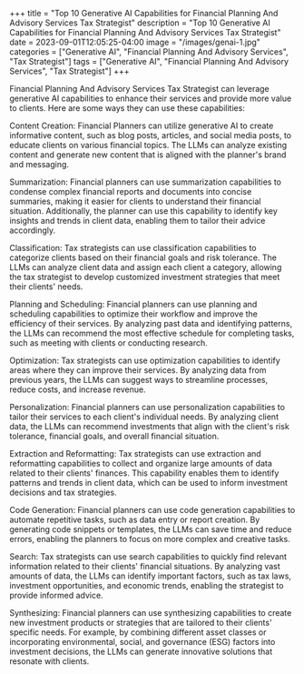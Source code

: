 +++
title = "Top 10 Generative AI Capabilities for Financial Planning And Advisory Services Tax Strategist"
description = "Top 10 Generative AI Capabilities for Financial Planning And Advisory Services Tax Strategist"
date = 2023-09-01T12:05:25-04:00
image = "/images/genai-1.jpg"
categories = ["Generative AI", "Financial Planning And Advisory Services", "Tax Strategist"]
tags = ["Generative AI", "Financial Planning And Advisory Services", "Tax Strategist"]
+++

Financial Planning And Advisory Services Tax Strategist can leverage generative AI capabilities to enhance their services and provide more value to clients. Here are some ways they can use these capabilities:

Content Creation: Financial Planners can utilize generative AI to create informative content, such as blog posts, articles, and social media posts, to educate clients on various financial topics. The LLMs can analyze existing content and generate new content that is aligned with the planner's brand and messaging.

Summarization: Financial planners can use summarization capabilities to condense complex financial reports and documents into concise summaries, making it easier for clients to understand their financial situation. Additionally, the planner can use this capability to identify key insights and trends in client data, enabling them to tailor their advice accordingly.

Classification: Tax strategists can use classification capabilities to categorize clients based on their financial goals and risk tolerance. The LLMs can analyze client data and assign each client a category, allowing the tax strategist to develop customized investment strategies that meet their clients' needs.

Planning and Scheduling: Financial planners can use planning and scheduling capabilities to optimize their workflow and improve the efficiency of their services. By analyzing past data and identifying patterns, the LLMs can recommend the most effective schedule for completing tasks, such as meeting with clients or conducting research.

Optimization: Tax strategists can use optimization capabilities to identify areas where they can improve their services. By analyzing data from previous years, the LLMs can suggest ways to streamline processes, reduce costs, and increase revenue.

Personalization: Financial planners can use personalization capabilities to tailor their services to each client's individual needs. By analyzing client data, the LLMs can recommend investments that align with the client's risk tolerance, financial goals, and overall financial situation.

Extraction and Reformatting: Tax strategists can use extraction and reformatting capabilities to collect and organize large amounts of data related to their clients' finances. This capability enables them to identify patterns and trends in client data, which can be used to inform investment decisions and tax strategies.

Code Generation: Financial planners can use code generation capabilities to automate repetitive tasks, such as data entry or report creation. By generating code snippets or templates, the LLMs can save time and reduce errors, enabling the planners to focus on more complex and creative tasks.

Search: Tax strategists can use search capabilities to quickly find relevant information related to their clients' financial situations. By analyzing vast amounts of data, the LLMs can identify important factors, such as tax laws, investment opportunities, and economic trends, enabling the strategist to provide informed advice.

Synthesizing: Financial planners can use synthesizing capabilities to create new investment products or strategies that are tailored to their clients' specific needs. For example, by combining different asset classes or incorporating environmental, social, and governance (ESG) factors into investment decisions, the LLMs can generate innovative solutions that resonate with clients.